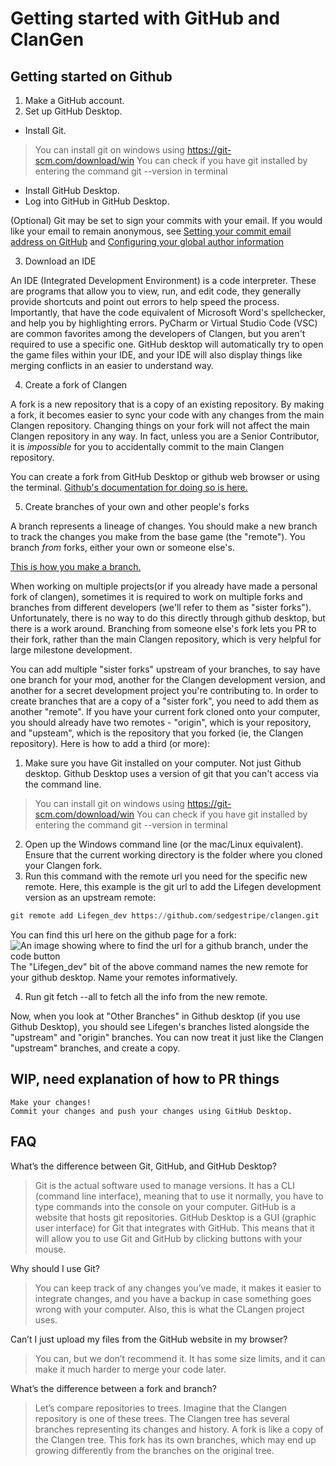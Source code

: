 # Getting started with GitHub and ClanGen

## Getting started on Github

1. Make a GitHub account.
2. Set up GitHub Desktop.
- Install Git. 
> You can install git on windows using https://git-scm.com/download/win
> You can check if you have git installed by entering the command git --version in terminal
- Install GitHub Desktop.
- Log into GitHub in GitHub Desktop.


(Optional) Git may be set to sign your commits with your email. If you would like your email to remain anonymous, see [Setting your commit email address on GitHub](https://docs.github.com/en/account-and-profile/setting-up-and-managing-your-personal-account-on-github/managing-email-preferences/setting-your-commit-email-address) and [Configuring your global author information](https://docs.github.com/en/desktop/configuring-and-customizing-github-desktop/configuring-git-for-github-desktop)

3. Download an IDE

An IDE (Integrated Development Environment) is a code interpreter. These are programs that allow you to view, run, and edit code, they generally provide shortcuts and point out errors to help speed the process. Importantly, that have the code equivalent of Microsoft Word's spellchecker, and help you by highlighting errors. PyCharm or Virtual Studio Code (VSC) are common favorites among the developers of Clangen, but you aren't required to use a specific one. GitHub desktop will automatically try to open the game files within your IDE, and your IDE will also display things like merging conflicts in an easier to understand way.

4. Create a fork of Clangen

A fork is a new repository that is a copy of an existing repository. By making a fork, it becomes easier to sync your code with any changes from the main Clangen repository. Changing things on your fork will not affect the main Clangen repository in any way. In fact, unless you are a Senior Contributor, it is _impossible_ for you to accidentally commit to the main Clangen repository.

You can create a fork from GitHub Desktop or github web browser or using the terminal. [Github's documentation for doing so is here.](https://docs.github.com/en/pull-requests/collaborating-with-pull-requests/working-with-forks/fork-a-repo)

5. Create branches of your own and other people's forks

A branch represents a lineage of changes. You should make a new branch to track the changes you make from the base game (the "remote"). You branch _from_ forks, either your own or someone else's. 

[This is how you make a branch.](https://docs.github.com/en/pull-requests/collaborating-with-pull-requests/proposing-changes-to-your-work-with-pull-requests/creating-and-deleting-branches-within-your-repository)

When working on multiple projects(or if you already have made a personal fork of clangen), sometimes it is required to work on multiple forks and branches from different developers (we'll refer to them as "sister forks"). Unfortunately, there is no way to do this directly through github desktop, but there is a work around. Branching from someone else's fork lets you PR to their fork, rather than the main Clangen repository, which is very helpful for large milestone development.

You can add multiple "sister forks" upstream of your branches, to say have one branch for your mod, another for the Clangen development version, and another for a secret development project you're contributing to. In order to create branches that are a copy of a "sister fork", you need to add them as another "remote".  If you have your current fork cloned onto your computer, you should already have two remotes - "origin", which is your repository, and "upsteam", which is the repository that you forked (ie, the Clangen repository). Here is how to add a third (or more):

1. Make sure you have Git installed on your computer. Not just Github desktop. Github Desktop uses a version of git that you can't access via the command line. 
> You can install git on windows using https://git-scm.com/download/win
> You can check if you have git installed by entering the command git --version in terminal
2. Open up the Windows command line (or the mac/Linux equivalent). Ensure that the current working directory is the folder where you cloned your Clangen fork. 
3. Run this command with the remote url you need for the specific new remote. Here, this example is the git url to add the Lifegen development version as an upstream remote:
```py 
git remote add Lifegen_dev https://github.com/sedgestripe/clangen.git
``` 
You can find this url here on the github page for a fork:
![An image showing where to find the url for a github branch, under the code button](https://media.discordapp.net/attachments/1229932793191206913/1232500116875902987/github_explain.png?ex=6629aeae&is=66285d2e&hm=a7052baf529201613c9441bbeda71cbcaa4c64bcc1bf65b28bd4891af99d719a&=&format=webp&quality=lossless&width=2206&height=1036)
<br> The "Lifegen_dev" bit of the above command names the new remote for your github desktop. Name your remotes informatively.

4. Run git fetch --all to fetch all the info from the new remote. 

Now, when you look at "Other Branches" in Github desktop (if you use Github Desktop), you should see Lifegen's branches listed alongside the "upstream" and "origin" branches.  You can now treat it just like the Clangen "upstream" branches, and create a copy. 



## WIP, need explanation of how to PR things


    Make your changes!
    Commit your changes and push your changes using GitHub Desktop.

<Write a commit message and push your changes>


## FAQ
What’s the difference between Git, GitHub, and GitHub Desktop?
> Git is the actual software used to manage versions. It has a CLI (command line interface), meaning that to use it normally, you have to type commands into the console on your computer. GitHub is a website that hosts git repositories. GitHub Desktop is a GUI (graphic user interface) for Git that integrates with GitHub. This means that it will allow you to use Git and GitHub by clicking buttons with your mouse.

Why should I use Git?
> You can keep track of any changes you’ve made, it makes it easier to integrate changes, and you have a backup in case something goes wrong with your computer. Also, this is what the CLangen project uses.

Can’t I just upload my files from the GitHub website in my browser?
> You can, but we don’t recommend it. It has some size limits, and it can make it much harder to merge your code later.

What’s the difference between a fork and branch?
> Let’s compare repositories to trees. Imagine that the Clangen repository is one of these trees. The Clangen tree has several branches representing its changes and history. A fork is like a copy of the Clangen tree. This fork has its own branches, which may end up growing differently from the branches on the original tree.